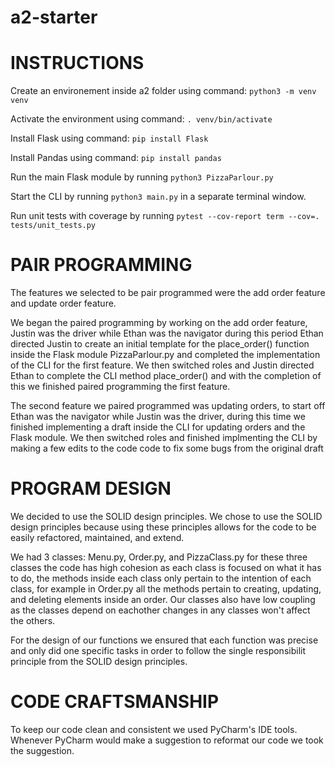 # a2-starter

# INSTRUCTIONS
Create an environement inside a2 folder using command: 
  `python3 -m venv venv`
  
Activate the environment using command:
`. venv/bin/activate`

Install Flask using command:
`pip install Flask`

Install Pandas using command: `pip install pandas`

Run the main Flask module by running `python3 PizzaParlour.py`

Start the CLI by running `python3 main.py` in a separate terminal window.

Run unit tests with coverage by running `pytest --cov-report term --cov=. tests/unit_tests.py`

# PAIR PROGRAMMING

The features we selected to be pair programmed were the add order feature and update order feature.

We began the paired programming by working on the add order feature,
Justin was the driver while Ethan was the navigator during this period
Ethan directed Justin to create an initial template for the place_order() function inside the Flask module PizzaParlour.py and completed the implementation of the CLI for the first feature. We then switched roles and Justin directed Ethan to complete the CLI
method place_order() and with the completion of this we finished paired programming the first feature.

The second feature we paired programmed was updating orders, to start off Ethan was the navigator while Justin was the driver, during this time we finished implementing a draft inside the CLI for updating orders and the Flask module. We then switched roles and finished implmenting the CLI by making a few edits to the code code to fix some bugs from the original draft

# PROGRAM DESIGN

We decided to use the SOLID design principles. We chose to use the SOLID design principles because using these principles allows for the code to be easily refactored, maintained, and extend.

We had 3 classes: Menu.py, Order.py, and PizzaClass.py for these three classes the code has high cohesion as each class is focused on what it has to do, the methods inside each class only pertain to the intention of each class, for example in Order.py all the methods pertain to creating, updating, and deleting elements inside an order. Our classes also have low coupling as the classes depend on eachother changes in any classes won't affect the others.

For the design of our functions we ensured that each function was precise and only did one specific tasks in order to follow the single responsibilit principle from the SOLID design principles.

# CODE CRAFTSMANSHIP
To keep our code clean and consistent we used PyCharm's IDE tools.
Whenever PyCharm would make a suggestion to reformat our code we took the suggestion.

